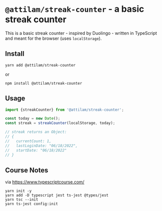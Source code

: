 # `@attilam/streak-counter` - a basic streak counter

This is a basic streak counter - inspired by Duolingo - written in TypeScript and meant for the browser (uses `localStorage`).

## Install

```shell
yarn add @attilam/streak-counter
```

or

```shell
npm install @attilam/streak-counter
```

## Usage

```ts
import {streakCounter} from '@attilam/streak-counter';

const today = new Date();
const streak = streakCounter(localStorage, today);

// streak returns an Object:
// {
//   currentCount: 1,
//   lastLoginDate: "06/18/2022",
//   startDate: "06/18/2022"
// }
```

## Course Notes

via https://www.typescriptcourse.com/

```shell
yarn init -y
yarn add -D typescript jest ts-jest @types/jest
yarn tsc --init
yarn ts-jest config:init
```

